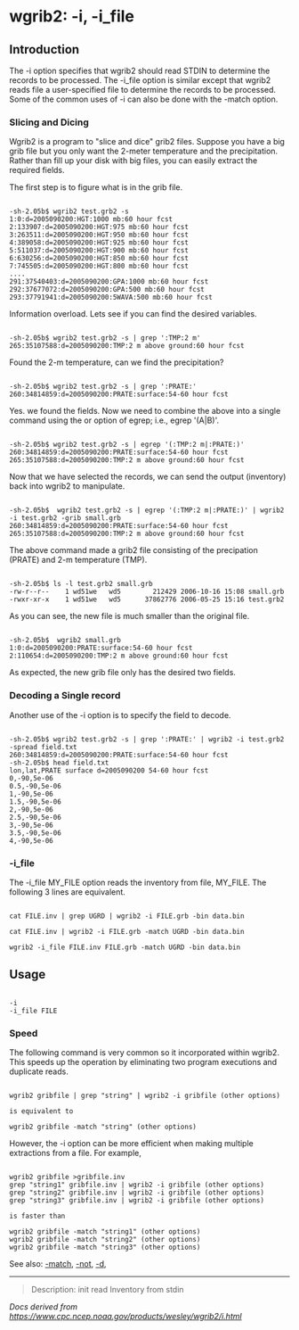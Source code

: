 # wgrib2: -i, -i_file

## Introduction

The -i option specifies that wgrib2 should read
STDIN to determine the records to be processed.
The -i_file option is similar except that
wgrib2 reads file a user-specified file to determine the records to be processed.
Some
of the common uses of -i can also be
done with the -match option.

### Slicing and Dicing

Wgrib2 is a program to "slice and dice" grib2 files. Suppose you have a big grib file
but you only want the 2-meter temperature and the precipitation. Rather than fill up
your disk with big files, you can easily extract the required fields.

The first step is to figure what is in the grib file.

```

-sh-2.05b$ wgrib2 test.grb2 -s
1:0:d=2005090200:HGT:1000 mb:60 hour fcst
2:133907:d=2005090200:HGT:975 mb:60 hour fcst
3:263511:d=2005090200:HGT:950 mb:60 hour fcst
4:389058:d=2005090200:HGT:925 mb:60 hour fcst
5:511037:d=2005090200:HGT:900 mb:60 hour fcst
6:630256:d=2005090200:HGT:850 mb:60 hour fcst
7:745505:d=2005090200:HGT:800 mb:60 hour fcst
....
291:37540403:d=2005090200:GPA:1000 mb:60 hour fcst
292:37677072:d=2005090200:GPA:500 mb:60 hour fcst
293:37791941:d=2005090200:5WAVA:500 mb:60 hour fcst

```

Information overload. Lets see if you can find the desired variables.

```

-sh-2.05b$ wgrib2 test.grb2 -s | grep ':TMP:2 m'
265:35107588:d=2005090200:TMP:2 m above ground:60 hour fcst

```

Found the 2-m temperature, can we find the precipitation?

```

-sh-2.05b$ wgrib2 test.grb2 -s | grep ':PRATE:'
260:34814859:d=2005090200:PRATE:surface:54-60 hour fcst

```

Yes. we found the fields. Now we need to combine the above into a
single command using the or option of egrep; i.e., egrep '(A|B)'.

```

-sh-2.05b$ wgrib2 test.grb2 -s | egrep '(:TMP:2 m|:PRATE:)'
260:34814859:d=2005090200:PRATE:surface:54-60 hour fcst
265:35107588:d=2005090200:TMP:2 m above ground:60 hour fcst

```

Now that we have selected the records, we can send the output (inventory) back
into wgrib2 to manipulate.

```

-sh-2.05b$  wgrib2 test.grb2 -s | egrep '(:TMP:2 m|:PRATE:)' | wgrib2 -i test.grb2 -grib small.grb
260:34814859:d=2005090200:PRATE:surface:54-60 hour fcst
265:35107588:d=2005090200:TMP:2 m above ground:60 hour fcst

```

The above command made a grib2 file consisting of the precipation (PRATE) and 2-m temperature (TMP).

```

-sh-2.05b$ ls -l test.grb2 small.grb
-rw-r--r--    1 wd51we   wd5        212429 2006-10-16 15:08 small.grb
-rwxr-xr-x    1 wd51we   wd5      37862776 2006-05-25 15:16 test.grb2

```

As you can see, the new file is much smaller than the original file.

```

-sh-2.05b$  wgrib2 small.grb
1:0:d=2005090200:PRATE:surface:54-60 hour fcst
2:110654:d=2005090200:TMP:2 m above ground:60 hour fcst

```

As expected, the new grib file only has the desired two fields.

### Decoding a Single record

Another use of the -i option is to specify the field to decode.

```

-sh-2.05b$ wgrib2 test.grb2 -s | grep ':PRATE:' | wgrib2 -i test.grb2 -spread field.txt
260:34814859:d=2005090200:PRATE:surface:54-60 hour fcst
-sh-2.05b$ head field.txt
lon,lat,PRATE surface d=2005090200 54-60 hour fcst
0,-90,5e-06
0.5,-90,5e-06
1,-90,5e-06
1.5,-90,5e-06
2,-90,5e-06
2.5,-90,5e-06
3,-90,5e-06
3.5,-90,5e-06
4,-90,5e-06

```

### -i_file

The -i_file MY_FILE option reads the inventory from
file, MY_FILE. The following 3 lines are equivalent.

```

cat FILE.inv | grep UGRD | wgrib2 -i FILE.grb -bin data.bin

cat FILE.inv | wgrib2 -i FILE.grb -match UGRD -bin data.bin

wgrib2 -i_file FILE.inv FILE.grb -match UGRD -bin data.bin

```

## Usage

```

-i
-i_file FILE

```

### Speed

The following command is very common so it incorporated
within wgrib2. This speeds up the operation by eliminating
two program executions and duplicate reads.

```

wgrib2 gribfile | grep "string" | wgrib2 -i gribfile (other options)

is equivalent to

wgrib2 gribfile -match "string" (other options)

```

However, the -i option can be more efficient
when making multiple extractions from a file. For example,

```

wgrib2 gribfile >gribfile.inv
grep "string1" gribfile.inv | wgrib2 -i gribfile (other options)
grep "string2" gribfile.inv | wgrib2 -i gribfile (other options)
grep "string3" gribfile.inv | wgrib2 -i gribfile (other options)

is faster than

wgrib2 gribfile -match "string1" (other options)
wgrib2 gribfile -match "string2" (other options)
wgrib2 gribfile -match "string3" (other options)

```

See also:
[-match](./match.html),
[-not](./not.html),
[-d](./d.html),

---

> Description: init read Inventory from stdin

_Docs derived from <https://www.cpc.ncep.noaa.gov/products/wesley/wgrib2/i.html>_
